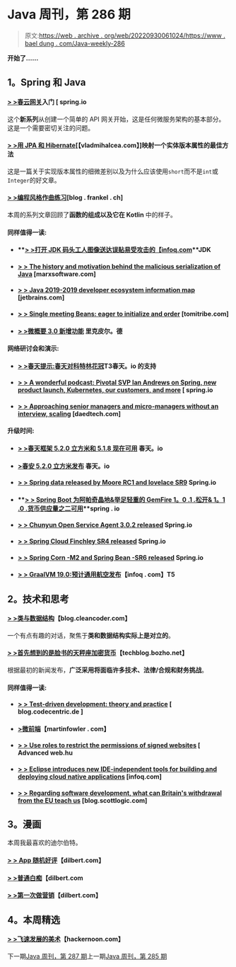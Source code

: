 # Java 周刊，第 286 期

> 原文:[https://web . archive . org/web/20220930061024/https://www . bael dung . com/Java-weekly-286](https://web.archive.org/web/20220930061024/https://www.baeldung.com/java-weekly-286)

**开始了……**

## **1。Spring 和 Java**

#### **[> >春云网关](https://web.archive.org/web/20220627183947/https://spring.io/blog/2019/06/18/getting-started-with-spring-cloud-gateway)入门  [ spring.io**

这个**新系列**从创建一个简单的 API 网关开始，这是任何微服务架构的基本部分。这是一个需要密切关注的问题。

#### **[> >用 JPA 和 Hibernate](https://web.archive.org/web/20220627183947/https://vladmihalcea.com/best-way-map-entity-version-jpa-hibernate/)**[【vladmihalcea.com】]映射一个实体版本属性的最佳方法

这是一篇关于实现版本属性的细微差别以及为什么应该使用`short`而不是`int`或`Integer`的好文章。

#### **[> >编程风格作曲练习](https://web.archive.org/web/20220627183947/https://blog.frankel.ch/exercises-programming-style/6/)**[blog . frankel . ch]

本周的系列文章回顾了**函数的组成以及它在 Kotlin** 中的样子。

#### **同样值得一读:**

*   #### **[> >打开 JDK 码头工人图像送达误贴易受攻击的【infoq.com](https://web.archive.org/web/20220627183947/https://www.infoq.com/news/2019/06/docker-vulnerable-java/?utm_campaign=infoq_content&utm_source=infoq&utm_medium=feed&utm_term=Java)**JDK

*   #### **[> > The history and motivation behind the malicious serialization of Java](https://web.archive.org/web/20220627183947/https://marxsoftware.blogspot.com/2019/06/java-serialization.html)** [marxsoftware.com]

*   #### **[> > Java 2019-2019 developer ecosystem information map](https://web.archive.org/web/20220627183947/https://www.jetbrains.com/lp/devecosystem-2019/java/)** [jetbrains.com]

*   #### **[> > Single meeting Beans: eager to initialize and order](https://web.archive.org/web/20220627183947/https://tomitribe.com/blog/singleton-session-beans-eager-initialization-and-ordering/)** [tomitribe.com]

*   #### **[> >微概要 3.0 新增功能](https://web.archive.org/web/20220627183947/https://rieckpil.de/review-whats-new-in-microprofile-3-0/)** 里克皮尔。德

#### **网络研讨会和演示:**

*   #### **[> >春天提示:春天对科特林花冠](https://web.archive.org/web/20220627183947/https://spring.io/blog/2019/06/12/spring-tips-spring-s-support-for-kotlin-coroutines)T3春天。io 的支持**

*   #### **[> > A wonderful podcast: Pivotal SVP Ian Andrews on Spring, new product launch, Kubernetes, our customers, and more](https://web.archive.org/web/20220627183947/https://spring.io/blog/2019/06/14/a-bootiful-podcast-pivotal-svp-ian-andrews-on-spring-new-product-announcements-kubernetes-our-customers-and-more)** [ spring.io

*   #### [**> > Approaching senior managers and micro-managers without an interview, scaling**](https://web.archive.org/web/20220627183947/https://daedtech.com/reader-question-round-up-approaching-execs-micromanagers-and-scaling-without-job-interviews/) [daedtech.com]

#### **升级时间:**

*   #### **[> >春天框架 5.2.0 立方米和 5.1.8 现在可用](https://web.archive.org/web/20220627183947/https://spring.io/blog/2019/06/13/spring-framework-5-2-0-m3-and-5-1-8-available-now)** 春天。io

*   #### **[>春安 5.2.0 立方米发布](https://web.archive.org/web/20220627183947/https://spring.io/blog/2019/06/17/spring-security-5-2-0-m3-released)** 春天。io

*   #### [**> > Spring data released by Moore RC1 and lovelace SR9**](https://web.archive.org/web/20220627183947/https://spring.io/blog/2019/06/17/spring-data-moore-rc1-and-lovelace-sr9-released) Spring.io

*   #### **[> > Spring Boot 为阿帕奇晶地&举足轻重的 GemFire 1。0 .1 .松开& 1。1 .0 .货币供应量之二可用](https://web.archive.org/web/20220627183947/https://spring.io/blog/2019/06/18/spring-boot-for-apache-geode-pivotal-gemfire-1-0-1-release-1-1-0-m2-available)**spring . io

*   #### **[> > Chunyun Open Service Agent 3.0.2 released](https://web.archive.org/web/20220627183947/https://spring.io/blog/2019/06/18/spring-cloud-open-service-broker-3-0-2-released)** Spring.io

*   #### **[> > Spring Cloud Finchley SR4 released](https://web.archive.org/web/20220627183947/https://spring.io/blog/2019/06/14/spring-cloud-finchley-sr4-released)** Spring.io

*   #### **[> > Spring Corn -M2 and Spring Bean -SR6 released](https://web.archive.org/web/20220627183947/https://spring.io/blog/2019/06/18/spring-session-corn-m2-and-spring-session-bean-sr6-released)** Spring.io

*   #### [**> > GraalVM 19.0:预计通用航空发布**](https://web.archive.org/web/20220627183947/https://www.infoq.com/news/2019/06/oracle-releases-graalvm-19.0?utm_campaign=infoq_content&utm_source=infoq&utm_medium=feed&utm_term=Java)【infoq . com】T5

## **2。技术和思考**

#### **[> >类与数据结构](https://web.archive.org/web/20220627183947/http://blog.cleancoder.com/uncle-bob/2019/06/16/ObjectsAndDataStructures.html)**【blog.cleancoder.com】

一个有点有趣的对话，聚焦于**类和数据结构实际上是对立的**。

#### **[> >首先想到的是脸书的天秤座加密货币](https://web.archive.org/web/20220627183947/https://techblog.bozho.net/first-thoughts-about-facebooks-libra-cryptocurrency/)**【techblog.bozho.net】

根据最初的新闻发布，**广泛采用将面临许多技术、法律/合规和财务挑战**。

#### **同样值得一读:**

*   #### **[> > Test-driven development: theory and practice](https://web.archive.org/web/20220627183947/https://blog.codecentric.de/en/2019/06/test-driven-development-theory-practice/)** [ blog.codecentric.de ]

*   #### **[>微前端](https://web.archive.org/web/20220627183947/https://martinfowler.com/articles/micro-frontends.html)**【martinfowler . com】

*   #### **[> > Use roles to restrict the permissions of signed websites](https://web.archive.org/web/20220627183947/https://advancedweb.hu/2019/06/18/signer_roles/)** [ Advanced web.hu

*   #### **[> > Eclipse introduces new IDE-independent tools for building and deploying cloud native applications](https://web.archive.org/web/20220627183947/https://www.infoq.com/news/2019/06/eclipse-codewind/?utm_campaign=infoq_content&utm_source=infoq&utm_medium=feed&utm_term=Java)** [infoq.com]

*   #### **[> > Regarding software development, what can Britain's withdrawal from the EU teach us](https://web.archive.org/web/20220627183947/https://blog.scottlogic.com/2019/06/17/what-brexit-can-teach-us-about-software-development.html)** [blog.scottlogic.com]

## **3。漫画**

本周我最喜欢的迪尔伯特。

#### **[> > App 随机好评](https://web.archive.org/web/20220627183947/https://dilbert.com/strip/2019-06-18)**【dilbert.com】

#### **[> >普通白痴](https://web.archive.org/web/20220627183947/https://dilbert.com/strip/2019-06-17)**【dilbert.com

#### **[> >第一次做营销](https://web.archive.org/web/20220627183947/https://dilbert.com/strip/2019-06-15)**【dilbert.com】

## **4。本周精选**

#### **[> >飞速发展的美术](https://web.archive.org/web/20220627183947/https://hackernoon.com/)**【hackernoon.com】

下一期[Java 周刊，第 287 期](/web/20220627183947/https://www.baeldung.com/java-weekly-287)上一期[Java 周刊，第 285 期](/web/20220627183947/https://www.baeldung.com/java-weekly-285)